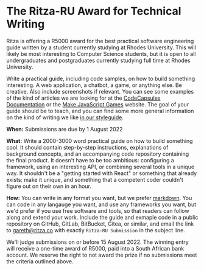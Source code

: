 # The Ritza-RU Award for Technical Writing

Ritza is offering a R5000 award for the best practical software engineering guide written by a student currently studying at Rhodes University. This will likely be most interesting to Computer Science students, but it is open to all undergraduates and postgraduates currently studying full time at Rhodes University.

Write a practical guide, including code samples, on how to build something interesting. A web application, a chatbot, a game, or anything else. Be creative. Also include screenshots if relevant. You can see some examples of the kind of articles we are looking for at the [CodeCapsules Documentation](https://codecapsules.io/docs/tutorials/) or the [Make JavaScript Games](https://makejsgames.com) website. The goal of your guide should be to teach, and you can find some more general information on the kind of writing we like [in our styleguide](https://styleguide.ritza.co/ritza%27s-writing-rules/Style/). 

**When:** Submissions are due by 1 August 2022

**What:** Write a 2000-3000 word practical guide on how to build something cool. It should contain step-by-step instructions, explanations of background concepts, and an accompanying code repository containing the final product. It doesn't have to be too ambitious: configuring a framework, using an interesting API, or combining several tools in a unique way. It shouldn't be a "getting started with React" or something that already exists: make it unique, and something that a competent coder couldn't figure out on their own in an hour.

**How:** You can write in any format you want, but we prefer [markdown](https://daringfireball.net/projects/markdown/). You can code in any langauge you want, and use any frameworks you want, but we'd prefer if you use free software and tools, so that readers can follow along and extend your work. Include the guide and exmaple code in a public repository on GitHub, GitLab, BitBucket, Gitea, or similar, and email the link to gareth@ritza.co with exactly `Ritza-RU Submission` in the subject line.

We'll judge submissions on or before 15 August 2022. The winning entry will receive a one-time award of R5000, paid into a South African bank account. We reserve the right to not award the prize if no submissions meet the criteria outlined above.


